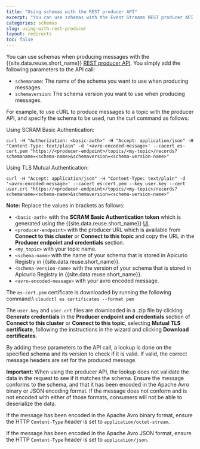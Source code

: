 ```yaml
---
title: "Using schemas with the REST producer API"
excerpt: "You can use schemas with the Event Streams REST producer API."
categories: schemas
slug: using-with-rest-producer
layout: redirects
toc: false
---
```


You can use schemas when producing messages with the {{site.data.reuse.short_name}} [REST producer API](../../connecting/rest-api/). You simply add the following parameters to the API call:

- `schemaname`: The name of the schema you want to use when producing messages.
- `schemaversion`: The schema version you want to use when producing messages.

For example, to use cURL to produce messages to a topic with the producer API, and specify the schema to be used, run the curl command as follows:

 Using SCRAM Basic Authentication:

`curl -H "Authorization: <basic-auth>" -H "Accept: application/json" -H "Content-Type: text/plain" -d '<avro-encoded-message>' --cacert es-cert.pem "https://<producer-endpoint>/topics/<my-topic>/records?schemaname=<schema-name>&schemaversion=<schema-version-name>"`

Using TLS Mutual Authentication:

`curl -H "Accept: application/json" -H "Content-Type: text/plain" -d '<avro-encoded-message>' --cacert es-cert.pem --key user.key --cert user.crt "https://<producer-endpoint>/topics/<my-topic>/records?schemaname=<schema-name>&schemaversion=<schema-version-name>"`

**Note:** Replace the values in brackets as follows:
- `<basic-auth>` with the **SCRAM Basic Authentication token** which is generated using the {{site.data.reuse.short_name}} [UI](../../security/managing-access#creating-a-kafkauser-in-the-event-streams-ui).
- `<producer-endpoint>` with the producer URL which is available from **Connect to this cluster** or **Connect to this topic** and copy the URL in the **Producer endpoint and credentials** section.
- `<my_topic>` with your topic name.
- `<schema-name>` with the name of your schema that is stored in Apicurio Registry in {{site.data.reuse.short_name}}.
- `<schema-version-name>` with the version of your schema that is stored in Apicurio Registry in {{site.data.reuse.short_name}}.
- `<avro-encoded-message>` with your avro encoded message.

The `es-cert.pem` certificate is downloaded by running the following command:\\
`cloudctl es certificates --format pem`

The `user.key` and `user.crt` files are downloaded in a .zip file by clicking **Generate credentials** in the **Producer endpoint and credentials** section of **Connect to this cluster** or **Connect to this topic**, selecting **Mutual TLS certificate**, following the instructions in the wizard and clicking **Download certificates**.

By adding these parameters to the API call, a lookup is done on the specified schema and its version to check if it is valid. If valid, the correct message headers are set for the produced message.

**Important:** When using the producer API, the lookup does not validate the data in the request to see if it matches the schema. Ensure the message conforms to the schema, and that it has been encoded in the Apache Avro binary or JSON encoding format. If the message does not conform and is not encoded with either of those formats, consumers will not be able to deserialize the data.

If the message has been encoded in the Apache Avro binary format, ensure the HTTP `Content-Type` header is set to `application/octet-stream`.

If the message has been encoded in the Apache Avro JSON format, ensure the HTTP `Content-Type` header is set to `application/json`.
